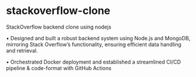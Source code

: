 # stackoverflow-clone

StackOverflow backend clone using nodejs

• Designed and built a robust backend system using Node.js and MongoDB, mirroring Stack Overflow’s functionality,
ensuring efficient data handling and retrieval.

• Orchestrated Docker deployment and established a streamlined CI/CD pipeline & code-format with GitHub Actions
